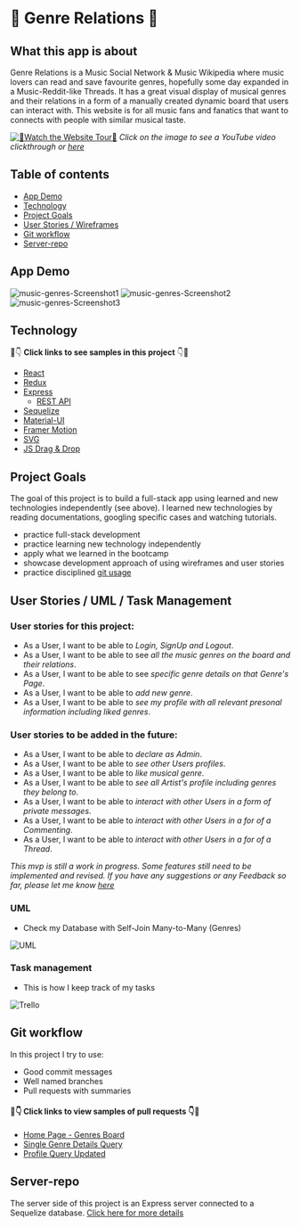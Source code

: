 # :musical_note: Genre Relations :musical_note:

## What this app is about

Genre Relations is a Music Social Network & Music Wikipedia where music lovers can read and save favourite genres, hopefully some day expanded in a Music-Reddit-like Threads. It has a great visual display of musical genres and their relations in a form of a manually created dynamic board that users can interact with. This website is for all music fans and fanatics that want to connects with people with similar musical taste. 

[![:wave:Watch the Website Tour:wave:](https://github.com/zoranaism/portfolio-music-genres-client/blob/master/src/VideoScreenshot.png)](https://youtu.be/uNgvKIWYTw4)
_Click on the image to see a YouTube video clickthrough or [here](https://youtu.be/uNgvKIWYTw4)_

## Table of contents

- [App Demo](#App-demo)
- [Technology](#technology-used)
- [Project Goals](#goals-for-this-project)
- [User Stories / Wireframes](#user-stories-and-wireframe)
- [Git workflow](#git-workflow)
- [Server-repo](#server-repo)

## App Demo

![music-genres-Screenshot1](https://github.com/zoranaism/portfolio-music-genres-client/blob/master/src/GenrePage.png)
![music-genres-Screenshot2](https://github.com/zoranaism/portfolio-music-genres-client/blob/master/src/MainPage.png)
![music-genres-Screenshot3](https://github.com/zoranaism/portfolio-music-genres-client/blob/master/src/ProfilePage.png)


## Technology

:eyes::point_down: **Click links to see samples in this project** :point_down::eyes:

- [React](https://github.com/zoranaism/portfolio-music-genres-client/blob/master/src/App.js)
- [Redux](https://github.com/zoranaism/portfolio-music-genres-client/tree/master/src/store)
- [Express](https://github.com/zoranaism/portfolio-music-genres-server/blob/master/index.js)
  - [REST API](https://github.com/zoranaism/portfolio-music-genres-server/blob/master/routers/genre.js)
- [Sequelize](https://github.com/zoranaism/portfolio-music-genres-server/blob/master/models/genre.js)
- [Material-UI](https://github.com/zoranaism/portfolio-music-genres-client/blob/master/src/pages/Genres/CheckboxesTags.js)
- [Framer Motion](https://github.com/zoranaism/portfolio-music-genres-client/blob/master/src/pages/pageTransitions.js)
- [SVG](https://github.com/zoranaism/portfolio-music-genres-client/blob/master/src/pages/Genres/RelationLine.js)
- [JS Drag & Drop](https://github.com/zoranaism/portfolio-music-genres-client/blob/readme-update/src/pages/Genres/DraggingBoard.js)

## Project Goals

The goal of this project is to build a full-stack app using learned and new technologies independently (see above). I learned new technologies by reading documentations, googling specific cases and watching tutorials.

- practice full-stack development
- practice learning new technology independently
- apply what we learned in the bootcamp
- showcase development approach of using wireframes and user stories
- practice disciplined [git usage](#git-workflow)

## User Stories / UML / Task Management

### User stories for this project:

- As a User, I want to be able to _Login, SignUp and Logout_.
- As a User, I want to be able to see _all the music genres on the board and their relations_.
- As a User, I want to be able to see _specific genre details on that Genre's Page_.
- As a User, I want to be able to _add new genre_.
- As a User, I want to be able to _see my profile with all relevant presonal information including liked genres_.

### User stories to be added in the future:

- As a User, I want to be able to _declare as Admin_.
- As a User, I want to be able to _see other Users profiles_.
- As a User, I want to be able to _like musical genre_. 
- As a User, I want to be able to _see all Artist's profile including genres they belong to_.
- As a User, I want to be able to _interact with other Users in a form of private messages_.
- As a User, I want to be able to _interact with other Users in a for of a Commenting_.
- As a User, I want to be able to _interact with other Users in a for of a Thread_.

_This mvp is still a work in progress. Some features still need to be implemented and revised. If you have any suggestions or any Feedback so far, please let me know [here](https://www.linkedin.com/in/zoranaism/)_

### UML

- Check my Database with Self-Join Many-to-Many (Genres)

 ![UML](https://github.com/zoranaism/portfolio-music-genres-client/blob/master/src/UML.png)

### Task management

- This is how I keep track of my tasks

 ![Trello](https://github.com/zoranaism/portfolio-music-genres-client/blob/master/src/Trello.png)

## Git workflow

In this project I try to use:

- Good commit messages
- Well named branches
- Pull requests with summaries

#### 👀👇 Click links to view samples of pull requests 👇👀

- [Home Page - Genres Board](https://github.com/zoranaism/portfolio-music-genres-client/pull/1)
- [Single Genre Details Query](https://github.com/zoranaism/portfolio-music-genres-server/pull/4)
- [Profile Query Updated](https://github.com/zoranaism/portfolio-music-genres-server/pull/6)

## Server-repo

The server side of this project is an Express server connected to a Sequelize database. [Click here for more details](https://github.com/zoranaism/portfolio-music-genres-server)